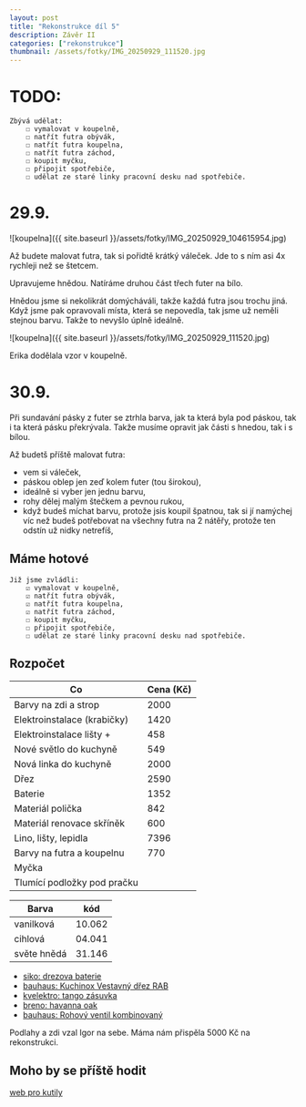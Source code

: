 ```yaml
---
layout: post
title: "Rekonstrukce díl 5"
description: Závěr II
categories: ["rekonstrukce"]
thumbnail: /assets/fotky/IMG_20250929_111520.jpg
---
```


# TODO:

    Zbývá udělat:
        ☐ vymalovat v koupelně,
        ☐ natřít futra obývák,
        ☐ natřít futra koupelna,
        ☐ natřít futra záchod,
        ☐ koupit myčku,
        ☐ připojit spotřebiče,
        ☐ udělat ze staré linky pracovní desku nad spotřebiče.

# 29.9.

![koupelna]({{ site.baseurl }}/assets/fotky/IMG_20250929_104615954.jpg)

Až budete malovat futra, tak si pořidtě krátký váleček. Jde to s ním asi 4x rychleji než se štetcem.

Upravujeme hnědou. Natíráme druhou část třech futer na bílo.

Hnědou jsme si nekolikrát domýcháváli, takže každá futra jsou trochu jiná. Když jsme pak opravovali místa, která se nepovedla, tak jsme už neměli stejnou barvu. Takže to nevyšlo úplně ideálně.

![koupelna]({{ site.baseurl }}/assets/fotky/IMG_20250929_111520.jpg)

Erika dodělala vzor v koupelně.

# 30.9.

Při sundavání pásky z futer se ztrhla barva, jak ta která byla pod páskou, tak i ta která pásku překrývala. Takže musíme opravit jak části s hnedou, tak i s bílou.

Až budetš příště malovat futra:
- vem si váleček,
- páskou oblep jen zeď kolem futer (tou širokou),
- ideálně si vyber jen jednu barvu,
- rohy dělej malým štečkem a pevnou rukou,
- když budeš míchat barvu, protože jsis koupil špatnou, tak si jí namýchej víc než budeš potřebovat na všechny futra na 2 nátěřy, protože ten odstín už nidky netrefíš,

## Máme hotové

    Již jsme zvládli:
        ☑ vymalovat v koupelně,
        ☑ natřít futra obývák,
        ☑ natřít futra koupelna,
        ☑ natřít futra záchod,
        ☐ koupit myčku,
        ☐ připojit spotřebiče,
        ☐ udělat ze staré linky pracovní desku nad spotřebiče.

## Rozpočet

| Co  | Cena (Kč) |
|-----|-----------|
| Barvy na zdi a strop | 2000 |
| Elektroinstalace (krabičky) | 1420 |
| Elektroinstalace lišty + | 458 |
| Nové světlo do kuchyně | 549 |
| Nová linka do kuchyně | 2000 |
| Dřez | 2590 |
| Baterie | 1352 |
| Materiál polička | 842 |
| Materiál renovace skříněk | 600 |
| Lino, lišty, lepidla | 7396 |
| Barvy na futra a koupelnu | 770 |
| Myčka |  |
| Tlumící podložky pod pračku |  |

| Barva | kód |
|-----|-----------|
| vanilková | 10.062 |
| cihlová | 04.041 |
| světe hnědá | 31.146 |

- [siko: drezova baterie](https://www.siko.cz/drezova-baterie-sat-se-silikonovym-raminkem-cerna-matna-satbsd290cm/p/SATBSD290CM)
- [bauhaus: Kuchinox Vestavný dřez RAB](https://www.bauhaus.cz/kuchinox-vestavny-drez-rab-31325697)
- [kvelektro: tango zásuvka](https://www.kvelektro.cz/krabice-listova-kopos-lk-80x28-2zt-hb-bila-pro-dvojzasuvky-tango-p1187250)
- [breno: havanna oak](https://www.breno.cz/pvc-ambient-havanna-oak-669d-300)
- [bauhaus: Rohový ventil kombinovaný](https://www.bauhaus.cz/rohovy-ventil-kombinovany-13332373)


Podlahy a zdi vzal Igor na sebe.
Máma nám přispěla 5000 Kč na rekonstrukci.

## Moho by se příště hodit

[web pro kutily](https://www.stavebni-vzdelani.cz/rekonstrukce/)